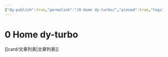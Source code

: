 ```yaml
---
{"dg-publish":true,"permalink":"/0 Home dy-turbo/","pinned":true,"tags":["gardenEntry"],"dgHomeLink":true,"dgShowLocalGraph":true,"dgShowFileTree":true,"dgShowToc":true,"noteIcon":"2","created":"2024-01-28T22:46:43+08:00","updated":"2024-09-06T00:34:47+08:00"}
---
```



# 0 Home dy-turbo

[[card/文章列表\|文章列表]]
